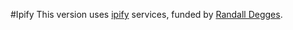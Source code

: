 #Ipify
This version uses [ipify](https://www.ipify.org/) services, funded by [Randall Degges](https://www.rdegges.com/).